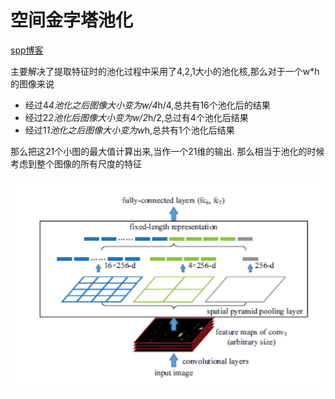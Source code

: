 空间金字塔池化
=====================

[spp博客](https://blog.csdn.net/XZZPPP/article/details/51377731)

主要解决了提取特征时的池化过程中采用了4,2,1大小的池化核,那么对于一个w*h的图像来说

* 经过4*4池化之后图像大小变为w/4*h/4,总共有16个池化后的结果
* 经过2*2池化后图像大小变为w/2*h/2,总过有4个池化后结果
* 经过1*1池化之后图像大小变为w*h,总共有1个池化后结果

那么把这21个小图的最大值计算出来,当作一个21维的输出.
那么相当于池化的时候考虑到整个图像的所有尺度的特征

![](./images/image_spp.png)
